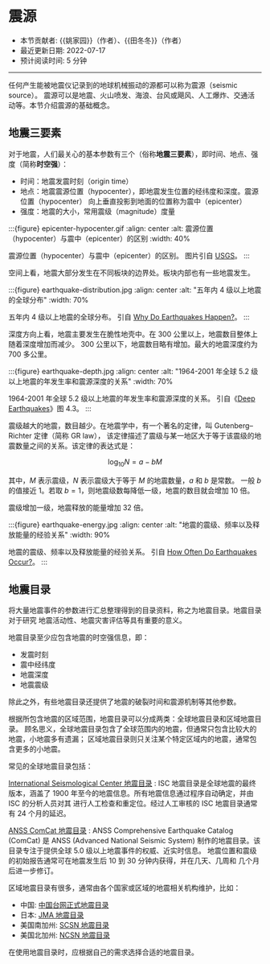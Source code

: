 # 震源

- 本节贡献者: {{姚家园}}（作者）、{{田冬冬}}（作者）
- 最近更新日期: 2022-07-17
- 预计阅读时间: 5 分钟

---

任何产生能被地震仪记录到的地球机械振动的源都可以称为震源（seismic source）。
震源可以是地震、火山喷发、海浪、台风或飓风、人工爆炸、交通活动等。本节介绍震源的基础概念。

## 地震三要素

对于地震，人们最关心的基本参数有三个（俗称**地震三要素**），即时间、地点、强度（简称**时空强**）：

- 时间：地震发震时刻（origin time）
- 地点：地震震源位置（hypocenter），即地震发生位置的经纬度和深度。震源位置（hypocenter）
  向上垂直投影到地面的位置称为震中（epicenter）
- 强度：地震的大小，常用震级（magnitude）度量

:::{figure} epicenter-hypocenter.gif
:align: center
:alt: 震源位置（hypocenter）与震中（epicenter）的区别
:width: 40%

震源位置（hypocenter）与震中（epicenter）的区别。
图片引自 [USGS](https://www.usgs.gov/media/images/epicenter-hypocentergif)。
:::

空间上看，地震大部分发生在不同板块的边界处。板块内部也有一些地震发生。

:::{figure} earthquake-distribution.jpg
:align: center
:alt: "五年内 4 级以上地震的全球分布"
:width: 70%

五年内 4 级以上地震的全球分布。
引自 [Why Do Earthquakes Happen?](https://www.iris.edu/hq/inclass/fact-sheet/why_do_earthquakes_happen)。
:::

深度方向上看，地震主要发生在脆性地壳中。在 300 公里以上，地震数目整体上随着深度增加而减少。
300 公里以下，地震数目略有增加。最大的地震深度约为 700 多公里。

:::{figure} earthquake-depth.jpg
:align: center
:alt: "1964-2001 年全球 5.2 级以上地震的年发生率和震源深度的关系"
:width: 70%

1964-2001 年全球 5.2 级以上地震的年发生率和震源深度的关系。
引自《[Deep Earthquakes](https://doi.org/10.1017/CBO9781107297562)》图 4.3。
:::

震级越大的地震，数目越少。在地震学中，有一个著名的定律，叫 Gutenberg–Richter 定律（简称 GR law），
该定律描述了震级与某一地区大于等于该震级的地震数量之间的关系。该定律的表达式是：

$$
\log_{10} N = a - b M
$$

其中，$M$ 表示震级，$N$ 表示震级大于等于 $M$ 的地震数量，$a$ 和 $b$ 是常数。
一般 $b$ 的值接近 1。若取 $b=1$，则地震级数每降低一级，地震的数目就会增加 10 倍。

震级增加一级，地震释放的能量增加 32 倍。

:::{figure} earthquake-energy.jpg
:align: center
:alt: "地震的震级、频率以及释放能量的经验关系"
:width: 90%

地震的震级、频率以及释放能量的经验关系。
引自 [How Often Do Earthquakes Occur?](https://www.iris.edu/hq/inclass/fact-sheet/how_often_do_earthquakes_occur)。
:::

## 地震目录

将大量地震事件的参数进行汇总整理得到的目录资料，称之为地震目录。地震目录对于研究
地震活动性、地震灾害评估等具有重要的意义。

地震目录至少应包含地震的时空强信息，即：

- 发震时刻
- 震中经纬度
- 地震深度
- 地震震级

除此之外，有些地震目录还提供了地震的破裂时间和震源机制等其他参数。

根据所包含地震的区域范围，地震目录可以分成两类：全球地震目录和区域地震目录。
顾名思义，全球地震目录包含了全球范围内的地震，但通常只包含比较大的地震，小地震多有遗漏；
区域地震目录则只关注某个特定区域内的地震，通常包含更多的小地震。

常见的全球地震目录包括：

[International Seismological Center 地震目录](http://www.isc.ac.uk/iscbulletin/)
: ISC 地震目录是全球地震的最终版本，涵盖了
  1900 年至今的地震信息。所有地震信息通过程序自动确定，并由 ISC 的分析人员对其
  进行人工检查和重定位。经过人工审核的 ISC 地震目录通常有 24 个月的延迟。

[ANSS ComCat 地震目录](https://earthquake.usgs.gov/data/comcat/)
: ANSS Comprehensive Earthquake Catalog (ComCat) 是 ANSS (Advanced National Seismic System)
  制作的地震目录。该目录专注于提供全球 5.0 级以上地震事件的权威、近实时信息。
  地震位置和震级的初始报告通常可在地震发生后 10 到 30 分钟内获得，并在几天、几周和
  几个月后进一步修订。

区域地震目录有很多，通常由各个国家或区域的地震相关机构维护，比如：

- 中国: [中国台网正式地震目录](https://data.earthquake.cn/datashare/report.shtml?PAGEID=earthquake_zhengshi)
- 日本: [JMA 地震目录](https://www.data.jma.go.jp/svd/eqev/data/bulletin/hypo_e.html)
- 美国南加州: [SCSN 地震目录](https://scedc.caltech.edu/eq-catalogs/)
- 美国北加州: [NCSN 地震目录](https://ncedc.org/ncedc/catalog-search.html)

在使用地震目录时，应根据自己的需求选择合适的地震目录。
